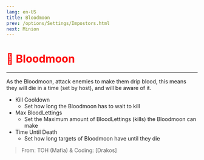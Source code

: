 ```yaml
---
lang: en-US
title: Bloodmoon
prev: /options/Settings/Impostors.html
next: Minion
---
```


# <font color="red">🦹 <b>Bloodmoon</b></font> <Badge text="Ghost" type="tip" vertical="middle"/>
---

As the Bloodmoon, attack enemies to make them drip blood, this means they will die in a time (set by host), and will be aware of it.

* Kill Cooldown
  * Set how long the Bloodmoon has to wait to kill
* Max BloodLettings
  * Set the Maximum amount of BloodLettings (kills) the Bloodmoon can make
* Time Until Death
  * Set how long targets of Bloodmoon have until they die

> From: TOH (Mafia) & Coding: [Drakos]
